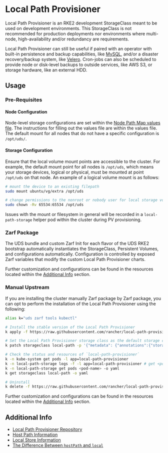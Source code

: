 # Local Path Provisioner

Local Path Provisioner is an RKE2 development StorageClass meant to be used on development environments. This StorageClass is not recommended for production deployments nor environments where multi-node, high-availability and/or redundancy are requirements.

Local Path Provisioner can still be useful if paired with an operator with built-in persistence and backup capabilities, like [MySQL](https://dev.mysql.com/doc/mysql-operator/en/mysql-operator-backups.html), and/or a disaster recovery/backup system, like [Velero](https://velero.io/docs/). Cron-jobs can also be scheduled to provide node or disk-level backups to outside services, like AWS S3, or storage hardware, like an external HDD.

## Usage

### Pre-Requisites

#### Node Configuration

Node-level storage configurations are set within the [Node Path Map values file](../packages/local-path/values/node-path-map-values.yaml). The instructions for filling out the values file are within the values file. The default mount for all nodes that do not have a specific configuration is `/opt/uds/`.

#### Storage Configuration

Ensure that the local volume mount points are accessible to the cluster. For example, the default mount point for all nodes is `/opt/uds`, which means your storage devices, logical or physical, must be mounted at point `/opt/uds` on that node. An example of a logical volume mount is as follows:

```bash
# mount the device to an existing filepath
sudo mount ubuntu/vg/extra /opt/uds

# change permissions to the nonroot or nobody user for local storage volume creation
sudo chown -Rv 65534:65534 /opt/uds
```

Issues with the mount or filesystem in general will be recorded in a `local-path-storage` helper pod within the cluster during PV provisioning.

### Zarf Package

The UDS bundle and custom Zarf Init for each flavor of the UDS RKE2 bootstrap automatically instantiates the StorageClass, Persistent Volumes, and configurations automatically. Configuration is controlled by exposed Zarf variables that modify the custom Local Path Provisioner charts.

Further customization and configurations can be found in the resources located within the [Additional Info](#additional-info) section.

### Manual Upstream

If you are installing the cluster manually Zarf package by Zarf package, you can opt to perform the installation of the Local Path Provisioner using the following:

```bash
alias k="uds zarf tools kubectl"

# Install the stable version of the Local Path Provisioner
k apply -f https://raw.githubusercontent.com/rancher/local-path-provisioner/v0.0.26/deploy/local-path-storage.yaml

# Set the Local Path Provisioner storage class as the default storage class:
k patch storageclass local-path -p '{"metadata": {"annotations":{"storageclass.kubernetes.io/is-default-class":"true"}}}'

# Check the status and resources of `local-path-provisioner`
k -n kube-system get pods -l app=local-path-provisioner
k -n local-path-storage logs -f -l app=local-path-provisioner # get <pod-name>
k -n local-path-storage get pods <pod-name> -o yaml
k get storageclass local-path -o yaml

# Uninstall
k delete -f https://raw.githubusercontent.com/rancher/local-path-provisioner/v0.0.26/deploy/local-path-storage.yaml
```

Further customization and configurations can be found in the resources located within the [Additional Info](#additional-info) section.

## Additional Info

- [Local Path Provisioner Repository](https://github.com/rancher/local-path-provisioner)
- [Host Path Information](https://kubernetes.io/docs/concepts/storage/volumes/#hostpath)
- [Local Store Information](https://kubernetes.io/docs/concepts/storage/volumes/#local)
- [The Difference Between `hostPath` and `local`](https://stackoverflow.com/a/63492933)

